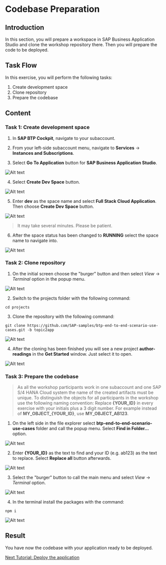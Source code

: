 # Codebase Preparation

## Introduction 

In this section, you will prepare a workspace in SAP Business Application Studio and clone the workshop repository there. Then you will prepare the code to be deployed.

## Task Flow  

In this exercise, you will perform the following tasks:

1. Create development space
2. Clone repository
3. Prepare the codebase

## Content

### Task 1: Create development space

1. In **SAP BTP Cockpit**, navigate to your subaccount.

2. From your left-side subaccount menu, navigate to **Services** &rarr; **Instances and Subscriptions**.

3. Select **Go To Application** button for **SAP Business Application Studio**.

  ![Alt text](img/0010-open-bas.png) 

4. Select **Create Dev Space** button.

  ![Alt text](img/0020-create-dev-space.png) 

5. Enter **dev** as the space name and select **Full Stack Cloud Application**. Then choose **Create Dev Space** button.

  ![Alt text](img/0030-create-dev-space.png)

> It may take several minutes. Please be patient.

6. After the space status has been changed to **RUNNING** select the space name to navigate into.
 
  ![Alt text](img/0040-dev-space-running.png) 

### Task 2: Clone repository

1. On the initial screen choose the "burger" button and then select *View* &rarr; *Terminal* option in the popup menu.

  ![Alt text](img/0050-open-terminal.png) 

2. Switch to the projects folder with the following command:

~~~cli
cd projects
~~~

3. Clone the repository with the following command:

  ```url
  git clone https://github.com/SAP-samples/btp-end-to-end-scenario-use-cases.git -b topic2app
  ```

  ![Alt text](img/0060-git-clone-url.png) 

4. After the cloning has been finished you will see a new project **author-readings** in the **Get Started** window. Just select it to open.

  ![Alt text](img/0070-open-project.png) 

### Task 3: Prepare the codebase

> As all the workshop participants work in one subaccount and one SAP S/4 HANA Cloud system the name of the created artifacts must be unique. To distinguish the objects for all participants in the workshop use the following naming convention: Replace **{YOUR_ID}** in every exercise with your initials plus a 3 digit number. For example instead of **MY_OBJECT_{YOUR_ID}**, use **MY_OBJECT_AB123**. 

1. On the left side in the file explorer select **btp-end-to-end-scenario-use-cases** folder and call the popup menu. Select **Find in Folder...** option.

  ![Alt text](img/0080-find-in-folder.png) 

2. Enter **{YOUR_ID}** as the text to find and your ID (e.g. ab123) as the text to replace. Select **Replace all** button afterwards.

  ![Alt text](img/0090-replace-id.png) 

3. Select the "burger" button to call the main menu and select *View* &rarr; *Terminal* option.

  ![Alt text](img/0100-view-terminal.png) 

4. In the terminal install the packages with the command:

  ```cli
  npm i
  ```

  ![Alt text](img/0110-npm-install.png)

## Result

You have now the codebase with your application ready to be deployed.

[Next Tutorial: Deploy the application](./deploy.md)

